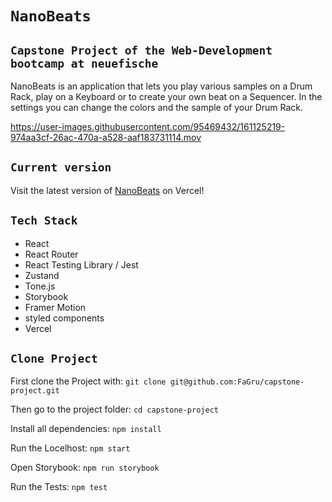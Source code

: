 # `NanoBeats`

## `Capstone Project of the Web-Development bootcamp at neuefische`

NanoBeats is an application that lets you play various samples on a Drum Rack, play on a Keyboard or to create your own beat on a Sequencer.
In the settings you can change the colors and the sample of your Drum Rack.

https://user-images.githubusercontent.com/95469432/161125219-974aa3cf-26ac-470a-a528-aaf183731114.mov

## `Current version`

Visit the latest version of [NanoBeats](https://www.nano-beats.de/) on Vercel!

## `Tech Stack`

- React
- React Router
- React Testing Library / Jest
- Zustand
- Tone.js
- Storybook
- Framer Motion
- styled components
- Vercel

## `Clone Project`

First clone the Project with:
`git clone git@github.com:FaGru/capstone-project.git`

Then go to the project folder:
`cd capstone-project`

Install all dependencies:
`npm install`

Run the Locelhost:
`npm start`

Open Storybook:
`npm run storybook`

Run the Tests:
`npm test`
